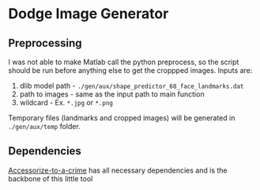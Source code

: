 # Dodge Image Generator

## Preprocessing
I was not able to make Matlab call the python preprocess, so the script should be run before anything else to get the croppped images.
Inputs are:
1. dlib model path - `./gen/aux/shape_predictor_68_face_landmarks.dat`
2. path to images - same as the input path to main function
3. wildcard - Ex. `*.jpg` or `*.png`

Temporary files (landmarks and cropped images) will be generated in `./gen/aux/temp` folder.

## Dependencies
[Accessorize-to-a-crime](https://github.com/mahmoods01/accessorize-to-a-crime) has all necessary dependencies and is the backbone of this little tool
